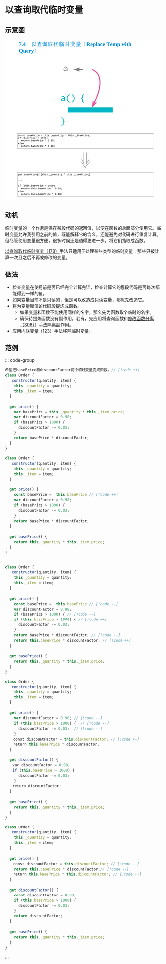 # 以查询取代临时变量

## 示意图

![LOGO](/public/image/refactoring/ReplaceTempWithQuery.png)

## 动机

<sapn class="marker-text">临时变量的一个作用是保存某段代码的返回值，以便在函数的后面部分使用它。临时变量允许我引用之前的值，既能解释它的含义，还能避免对代码进行重复计算。但尽管使用变量很方便，很多时候还是值得更进一步，将它们抽取成函数。</sapn>

[以查询取代临时变量（178）](../目录.md#以查询取代临时变量-178)手法只适用于处理某些类型的临时变量：那些只被计算一次且之后不再被修改的变量。

## 做法

- 检查变量在使用前是否已经完全计算完毕，检查计算它的那段代码是否每次都能得到一样的值。
- 如果变量目前不是只读的，但是可以改造成只读变量，那就先改造它。
- 将为变量赋值的代码段提炼成函数。
  - 如果变量和函数不能使用同样的名字，那么先为函数取个临时的名字。
  - 确保待提炼函数没有副作用。若有，先应用将查询函数和[修改函数分离（306）](../目录.md#修改函数分离-306)）手法隔离副作用。
- 应用内联变量（123）手法移除临时变量。

## 范例

::: code-group

```js [源]
希望把basePrice和discountFactor两个临时变量变成函数。// [!code ++]
class Order {
   constructor(quantity, item) { 
    this._quantity = quantity; 
    this._item = item;
  }

  get price() {
    var basePrice = this._quantity * this._item.price; 
    var discountFactor = 0.98;
    if (basePrice > 1000) {
      discountFactor -= 0.03; 
    }
    return basePrice * discountFactor;
  }
}

```

```js [先从basePrice开始]
class Order {
   constructor(quantity, item) { 
    this._quantity = quantity; 
    this._item = item;
  }

  get price() {
    const basePrice =  this.basePrice // [!code ++]
    var discountFactor = 0.98;
    if (basePrice > 1000) {
      discountFactor -= 0.03; 
    }
    return basePrice * discountFactor;
  }

  get basePrice() {
    return this._quantity * this._item.price;
  }
}

```

```js [内联变量（123）]

class Order {
   constructor(quantity, item) { 
    this._quantity = quantity; 
    this._item = item;
  }

  get price() {
    const basePrice =  this.basePrice // [!code --]
    var discountFactor = 0.98;
    if (basePrice > 1000) { // [!code --]
    if (this.basePrice > 1000) { // [!code ++]
      discountFactor -= 0.03; 
    }
    return basePrice * discountFactor; // [!code --]
    return this.basePrice * discountFactor; // [!code ++]
  }

  get basePrice() {
    return this._quantity * this._item.price;
  }
}
```

```js [提炼函数（106）]
class Order {
   constructor(quantity, item) { 
    this._quantity = quantity; 
    this._item = item;
  }

  get price() {
    var discountFactor = 0.98; // [!code --]
    if (this.basePrice > 1000) {  // [!code --]
      discountFactor -= 0.03;  // [!code --]
    }
  　const discountFactor = this.discountFactor; // [!code ++]
  　return this.basePrice * discountFactor;
  }

  get discountFactor() {
　　var discountFactor = 0.98;
　　if (this.basePrice > 1000) {
      discountFactor -= 0.03; 
    }
　　return discountFactor;
  }

  get basePrice() {
    return this._quantity * this._item.price;
  }
}

```

```js [内联变量]
class Order {
   constructor(quantity, item) { 
    this._quantity = quantity; 
    this._item = item;
  }

  get price() {
  　const discountFactor = this.discountFactor; // [!code --]
    return this.basePrice * discountFactor;// [!code --]
  　return this.basePrice * this.discountFactor; // [!code ++]
  }

  get discountFactor() {
    const discountFactor = 0.98;
    if (this.basePrice > 1000) {
      discountFactor -= 0.03; 
    }
    return discountFactor;
  }

  get basePrice() {
    return this._quantity * this._item.price;
  }
}

```

:::








